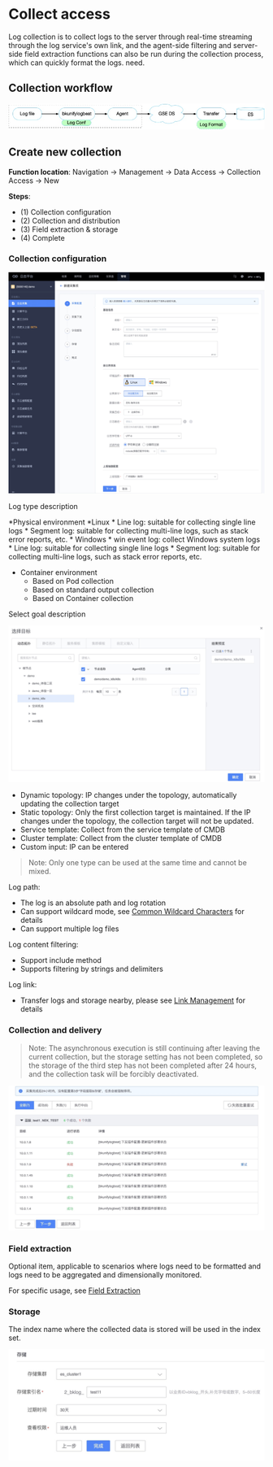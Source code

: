 # Collect access

Log collection is to collect logs to the server through real-time streaming through the log service's own link, and the agent-side filtering and server-side field extraction functions can also be run during the collection process, which can quickly format the logs. need.

## Collection workflow


![-w2020](media/15774222247800.jpg)

## Create new collection

**Function location**: Navigation → Management → Data Access → Collection Access → New

**Steps**:

* (1) Collection configuration
* (2) Collection and distribution
* (3) Field extraction & storage
* (4) Complete

### Collection configuration


![](media/16619240633082.jpg)

Log type description

*Physical environment
     *Linux
         * Line log: suitable for collecting single line logs
         * Segment log: suitable for collecting multi-line logs, such as stack error reports, etc.
     * Windows
         * win event log: collect Windows system logs
         * Line log: suitable for collecting single line logs
         * Segment log: suitable for collecting multi-line logs, such as stack error reports, etc.
* Container environment
     * Based on Pod collection
     * Based on standard output collection
     * Based on Container collection

    
Select goal description

![](media/16619242293051.jpg)

* Dynamic topology: IP changes under the topology, automatically updating the collection target
* Static topology: Only the first collection target is maintained. If the IP changes under the topology, the collection target will not be updated.
* Service template: Collect from the service template of CMDB
* Cluster template: Collect from the cluster template of CMDB
* Custom input: IP can be entered
     
> Note: Only one type can be used at the same time and cannot be mixed.
     

Log path:

* The log is an absolute path and log rotation
* Can support wildcard mode, see [Common Wildcard Characters](./wildcard.md) for details
* Can support multiple log files

Log content filtering:

* Support include method
* Supports filtering by strings and delimiters

Log link:

* Transfer logs and storage nearby, please see [Link Management](../resource-management/data_link_management.md) for details

### Collection and delivery

> Note: The asynchronous execution is still continuing after leaving the current collection, but the storage setting has not been completed, so the storage of the third step has not been completed after 24 hours, and the collection task will be forcibly deactivated.

![-w2020](media/15774268164786.jpg)

### Field extraction

Optional item, applicable to scenarios where logs need to be formatted and logs need to be aggregated and dimensionally monitored.

For specific usage, see [Field Extraction](./log_simple_format.md)

### Storage

The index name where the collected data is stored will be used in the index set.

![-w2020](media/15774271280504.jpg)